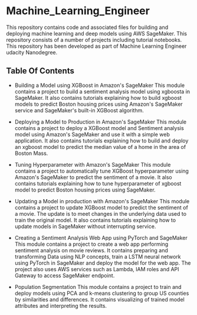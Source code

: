 # Machine_Learning_Engineer

This repository contains code and associated files for building and deploying machine learning and deep models using AWS SageMaker. This repository consists of a number of projects including tutorial notebooks. This repository has been developed as part of Machine Learning Engineer udacity Nanodegree.

## Table Of Contents

* Building a Model using XGBoost in Amazon's SageMaker 
This module contains a project to build a sentiment analysis model using xgboosta in SageMaker. 
It also contains tutorials explaining how to build xgboost models to predict Boston housing prices using Amazon's SageMaker service and SageMaker's built-in XGBoost algorithm.


* Deploying a Model to Production in Amazon's SageMaker 
This module contains a project to deploy a XGBoost model and Sentiment analysis model using Amazon's SageMaker and use it with a simple web application. 
It also contains tutorials explaining how to build and deploy an xgboost model to predict the median value of a home in the area of Boston Mass.


* Tuning Hyperparameter with Amazon's SageMaker 
This module contains a project to automatically tune XGBoost hyperparameter using Amazon's SageMaker to predict the sentiment of a movie. 
It also contains tutorials explaining how to tune hyperparameter of xgboost model to predict Boston housing prices using SageMaker.


* Updating a Model in production with Amazon's SageMaker 
This module contains a project to update XGBoost model to predict the sentiment of a movie. The update is to meet changes in the underlying data used to train the original model. 
It also contains tutorials explaining how to update models in SageMaker without interrupting service.


* Creating a Sentiment Analysis Web App using PyTorch and SageMaker 
This module contains a project to create a web app performing sentiment analysis on movie reviews. It contains preparing and transforming Data using NLP concepts, train a LSTM neural network using PyTorch in SageMaker and deploy the model for the web app. The project also uses AWS services such as Lambda, IAM roles and API Gateway to access SageMaker endpoint. 


* Population Segmentation 
This module contains a project to train and deploy models using PCA and k-means clustering to group US counties by similarities and differences. It contains visualizing of trained model attributes and interpreting the results.



